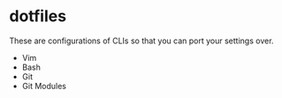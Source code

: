 # dotfiles
These are configurations of CLIs so that you can port your settings over.

- Vim
- Bash
- Git
- Git Modules
